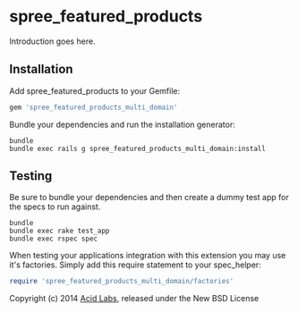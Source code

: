 spree_featured_products
=======================

Introduction goes here.

Installation
------------

Add spree_featured_products to your Gemfile:

```ruby
gem 'spree_featured_products_multi_domain'
```

Bundle your dependencies and run the installation generator:

```shell
bundle
bundle exec rails g spree_featured_products_multi_domain:install
```

Testing
-------

Be sure to bundle your dependencies and then create a dummy test app for the specs to run against.

```shell
bundle
bundle exec rake test_app
bundle exec rspec spec
```

When testing your applications integration with this extension you may use it's factories.
Simply add this require statement to your spec_helper:

```ruby
require 'spree_featured_products_multi_domain/factories'
```

Copyright (c) 2014 [Acid Labs][acidlabs], released under the New BSD License

[acidlabs]: https://github.com/acidlabs
